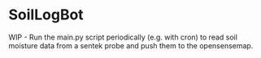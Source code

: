 # SoilLogBot

WIP - Run the main.py script periodically (e.g. with cron) to read soil moisture data from a sentek probe and push them to the opensensemap.